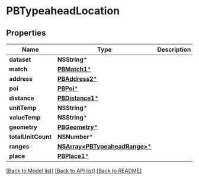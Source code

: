 # PBTypeaheadLocation

## Properties
Name | Type | Description | Notes
------------ | ------------- | ------------- | -------------
**dataset** | **NSString*** |  | [optional] 
**match** | [**PBMatch1***](PBMatch1.md) |  | [optional] 
**address** | [**PBAddress2***](PBAddress2.md) |  | [optional] 
**poi** | [**PBPoi***](PBPoi.md) |  | [optional] 
**distance** | [**PBDistance1***](PBDistance1.md) |  | [optional] 
**unitTemp** | **NSString*** |  | [optional] 
**valueTemp** | **NSString*** |  | [optional] 
**geometry** | [**PBGeometry***](PBGeometry.md) |  | [optional] 
**totalUnitCount** | **NSNumber*** |  | [optional] 
**ranges** | [**NSArray&lt;PBTypeaheadRange&gt;***](PBTypeaheadRange.md) |  | [optional] 
**place** | [**PBPlace1***](PBPlace1.md) |  | [optional] 

[[Back to Model list]](../README.md#documentation-for-models) [[Back to API list]](../README.md#documentation-for-api-endpoints) [[Back to README]](../README.md)


